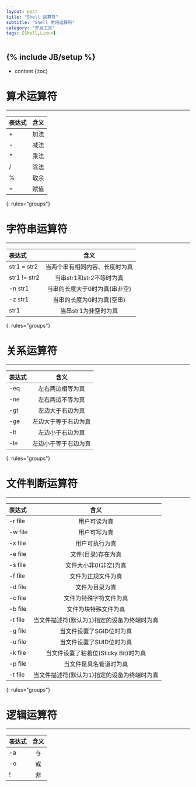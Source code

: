 ```yaml
---
layout: post
title: "Shell 运算符"
subtitle: "Shell 常用运算符"
category: "开发工具"
tags: [Shell,Linux]
---
```

{% include JB/setup %}
---
* content
{:toc}

# 算术运算符 #
---

| 表达式 | 含义 |
| :---   | :---:|
| +  | 加法 |
| -  | 减法 |
| *  | 乘法 |
| /  | 除法 |
| %  | 取余 |
| =  | 赋值 |
{: rules="groups"}

# 字符串运算符 #
---

| 表达式 | 含义 |
| :---   | :---:|
| str1 = str2  | 当两个串有相同内容、长度时为真 |
| str1 != str2 | 当串str1和str2不等时为真       |
| -n str1      | 当串的长度大于0时为真(串非空)  |
| -z str1      | 当串的长度为0时为真(空串)      |
| str1         | 当串str1为非空时为真           |
{: rules="groups"}

# 关系运算符 #
---

| 表达式 | 含义 |
| :---   | :---:|
| -eq | 左右两边相等为真     |
| -ne | 左右两边不等为真     |
| -gt | 左边大于右边为真     |
| -ge | 左边大于等于右边为真 |
| -lt | 左边小于右边为真     |
| -le | 左边小于等于右边为真 |
{: rules="groups"}

# 文件判断运算符 #
---

| 表达式 | 含义 |
| :---   | :---:|
| -r file | 用户可读为真                                |
| -w file | 用户可写为真                                |
| -x file | 用户可执行为真                              |
| -e file | 文件(目录)存在为真                          |
| -s file | 文件大小非0(非空)为真                       |
| -f file | 文件为正规文件为真                          |
| -d file | 文件为目录为真                              |
| -c file | 文件为特殊字符文件为真                      |
| -b file | 文件为块特殊文件为真                        |
| -t file | 当文件描述符(默认为1)指定的设备为终端时为真 |
| -g file | 当文件设置了SGID位时为真                    |
| -u file | 当文件设置了SUID位时为真                    |
| -k file | 当文件设置了粘着位(Sticky Bit)时为真        |
| -p file | 当文件是具名管道时为真                      |
| -t file | 当文件描述符(默认为1)指定的设备为终端时为真 |
{: rules="groups"}

# 逻辑运算符 #
---

| 表达式 | 含义 |
| :---   | :---:|
| -a | 与 |
| -o | 或 |
| !  | 非 |

